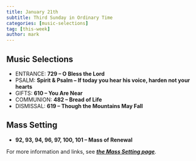 ```yaml
---
title: January 21th 
subtitle: Third Sunday in Ordinary Time
categories: [music-selections]
tag: [this-week]
author: mark
---
```


## Music Selections

- ENTRANCE: **729 – O Bless the Lord**
- PSALM: **Spirit & Psalm – If today you hear his voice, harden not your hearts**
- GIFTS: **610 – You Are Near**
- COMMUNION: **482 – Bread of Life**
- DISMISSAL: **619 – Though the Mountains May Fall**

## Mass Setting

- **92, 93, 94, 96, 97, 100, 101 – Mass of Renewal**

For more information and links, see _**[the Mass Setting page](/mass-setting/)**_.
